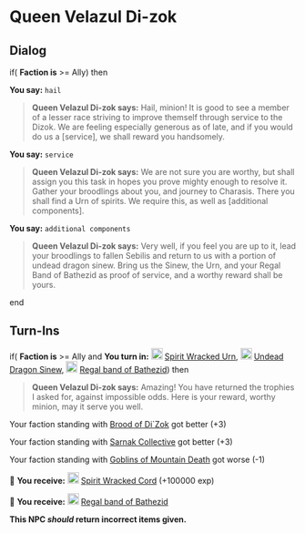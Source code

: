 # Queen Velazul Di-zok

## Dialog

if( **Faction is** >= Ally) then 


**You say:** `hail`




>**Queen Velazul Di-zok says:** Hail, minion! It is good to see a member of a lesser race striving to improve themself through service to the Dizok. We are feeling especially generous as of late, and if you would do us a [service], we shall reward you handsomely.


**You say:** `service`




>**Queen Velazul Di-zok says:** We are not sure you are worthy, but shall assign you this task in hopes you prove mighty enough to resolve it. Gather your broodlings about you, and journey to Charasis. There you shall find a Urn of spirits. We require this, as well as [additional components].


**You say:** `additional components`




>**Queen Velazul Di-zok says:** Very well, if you feel you are up to it, lead your broodlings to fallen Sebilis and return to us with a portion of undead dragon sinew. Bring us the Sinew, the Urn, and your Regal Band of Bathezid as proof of service, and a worthy reward shall be yours.

end

## Turn-Ins









if( **Faction is** >= Ally and  **You turn in:** <img style="background:url(/static/icons/blank_slot.gif);width:20px;height:20px;" src="/static/icons/item_688.png" alt="" /> <a
                                href="/item/6477" data-url="6477" class="tooltip-link link">Spirit Wracked Urn</a>, <img style="background:url(/static/icons/blank_slot.gif);width:20px;height:20px;" src="/static/icons/item_1118.png" alt="" /> <a
                                href="/item/6478" data-url="6478" class="tooltip-link link">Undead Dragon Sinew</a>, <img style="background:url(/static/icons/blank_slot.gif);width:20px;height:20px;" src="/static/icons/item_1148.png" alt="" /> <a
                                href="/item/5727" data-url="5727" class="tooltip-link link">Regal band of Bathezid</a>) then


>**Queen Velazul Di-zok says:** Amazing! You have returned the trophies I asked for, against impossible odds. Here is your reward, worthy minion, may it serve you well.


Your faction standing with [Brood of Di`Zok](/faction/451) got better (<span class='text-success'>+3</span>)


Your faction standing with [Sarnak Collective](/faction/307) got better (<span class='text-success'>+3</span>)


Your faction standing with [Goblins of Mountain Death](/faction/259) got worse (<span class='text-danger'>-1</span>)


 &#127873; **You receive:**  <img style="background:url(/static/icons/blank_slot.gif);width:20px;height:20px;" src="/static/icons/item_1118.png" alt="" /> <a
                                href="/item/5723" data-url="5723" class="tooltip-link link">Spirit Wracked Cord</a> (+100000 exp)

 


 &#127873; **You receive:**  <img style="background:url(/static/icons/blank_slot.gif);width:20px;height:20px;" src="/static/icons/item_1148.png" alt="" /> <a
                                href="/item/5727" data-url="5727" class="tooltip-link link">Regal band of Bathezid</a> 

 

**This NPC *should* return incorrect items given.**
